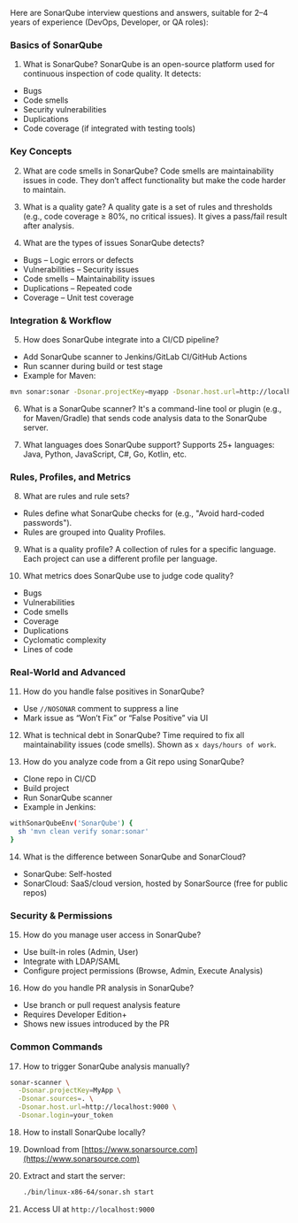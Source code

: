 Here are SonarQube interview questions and answers, suitable for 2–4 years of experience (DevOps, Developer, or QA roles):


###  Basics of SonarQube

1. What is SonarQube?
SonarQube is an open-source platform used for continuous inspection of code quality.
It detects:

* Bugs
* Code smells
* Security vulnerabilities
* Duplications
* Code coverage (if integrated with testing tools)


###  Key Concepts

2. What are code smells in SonarQube?
Code smells are maintainability issues in code. They don’t affect functionality but make the code harder to maintain.

3. What is a quality gate?
A quality gate is a set of rules and thresholds (e.g., code coverage ≥ 80%, no critical issues).
It gives a pass/fail result after analysis.

4. What are the types of issues SonarQube detects?

* Bugs – Logic errors or defects
* Vulnerabilities – Security issues
* Code smells – Maintainability issues
* Duplications – Repeated code
* Coverage – Unit test coverage


###  Integration & Workflow

5. How does SonarQube integrate into a CI/CD pipeline?

* Add SonarQube scanner to Jenkins/GitLab CI/GitHub Actions
* Run scanner during build or test stage
* Example for Maven:

```bash
mvn sonar:sonar -Dsonar.projectKey=myapp -Dsonar.host.url=http://localhost:9000 -Dsonar.login=your_token
```

6. What is a SonarQube scanner?
It's a command-line tool or plugin (e.g., for Maven/Gradle) that sends code analysis data to the SonarQube server.

7. What languages does SonarQube support?
Supports 25+ languages: Java, Python, JavaScript, C#, Go, Kotlin, etc.


###  Rules, Profiles, and Metrics

8. What are rules and rule sets?

* Rules define what SonarQube checks for (e.g., "Avoid hard-coded passwords").
* Rules are grouped into Quality Profiles.

9. What is a quality profile?
A collection of rules for a specific language.
Each project can use a different profile per language.

10. What metrics does SonarQube use to judge code quality?

* Bugs
* Vulnerabilities
* Code smells
* Coverage
* Duplications
* Cyclomatic complexity
* Lines of code


###  Real-World and Advanced

11. How do you handle false positives in SonarQube?

* Use `//NOSONAR` comment to suppress a line
* Mark issue as “Won’t Fix” or “False Positive” via UI

12. What is technical debt in SonarQube?
Time required to fix all maintainability issues (code smells).
Shown as `x days/hours of work`.

13. How do you analyze code from a Git repo using SonarQube?

* Clone repo in CI/CD
* Build project
* Run SonarQube scanner
* Example in Jenkins:

```bash
withSonarQubeEnv('SonarQube') {
  sh 'mvn clean verify sonar:sonar'
}
```

14. What is the difference between SonarQube and SonarCloud?

* SonarQube: Self-hosted
* SonarCloud: SaaS/cloud version, hosted by SonarSource
  (free for public repos)


###  Security & Permissions

15. How do you manage user access in SonarQube?

* Use built-in roles (Admin, User)
* Integrate with LDAP/SAML
* Configure project permissions (Browse, Admin, Execute Analysis)

16. How do you handle PR analysis in SonarQube?

* Use branch or pull request analysis feature
* Requires Developer Edition+
* Shows new issues introduced by the PR


###  Common Commands

17. How to trigger SonarQube analysis manually?

```bash
sonar-scanner \
  -Dsonar.projectKey=MyApp \
  -Dsonar.sources=. \
  -Dsonar.host.url=http://localhost:9000 \
  -Dsonar.login=your_token
```

18. How to install SonarQube locally?

1. Download from [https://www.sonarsource.com](https://www.sonarsource.com)
2. Extract and start the server:

   ```bash
   ./bin/linux-x86-64/sonar.sh start
   ```
3. Access UI at `http://localhost:9000`



